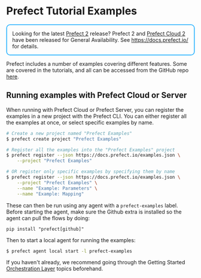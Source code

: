 # Prefect Tutorial Examples

<div style="border: 2px solid #27b1ff; border-radius: 10px; padding: 1em;">
Looking for the latest <a href="https://docs.prefect.io/">Prefect 2</a> release? Prefect 2 and <a href="https://app.prefect.cloud">Prefect Cloud 2</a> have been released for General Availability. See <a href="https://docs.prefect.io/">https://docs.prefect.io/</a> for details.
</div>

Prefect includes a number of examples covering different features. Some are 
covered in the tutorials, and all can be accessed from the GitHub repo
[here](https://github.com/PrefectHQ/prefect/tree/master/examples).

## Running examples with Prefect Cloud or Server

When running with Prefect Cloud or Prefect Server, you can register the
examples in a new project with the Prefect CLI. You can either register all the
examples at once, or select specific examples by name.

```bash
# Create a new project named "Prefect Examples"
$ prefect create project "Prefect Examples"

# Register all the examples into the "Prefect Examples" project
$ prefect register --json https://docs.prefect.io/examples.json \
    --project "Prefect Examples"

# OR register only specific examples by specifying them by name
$ prefect register --json https://docs.prefect.io/examples.json \
    --project "Prefect Examples" \
    --name "Example: Parameters" \
    --name "Example: Mapping"
```

These can then be run using any agent with a ``prefect-examples`` label. Before starting the agent, 
make sure the Github extra is installed so the agent can pull the flows by doing:

`pip install "prefect[github]"` 

Then to start a local agent for running the examples:

```bash
$ prefect agent local start -l prefect-examples
```

If you haven't already, we recommend going through the Getting Started 
[Orchestration Layer](/orchestration/getting-started/set-up.html) topics beforehand.
